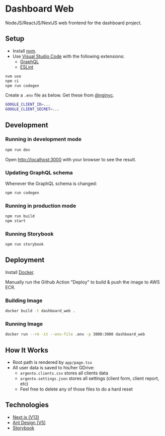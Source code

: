 # Dashboard Web

NodeJS/ReactJS/NextJS web frontend for the dashboard project.

## Setup

- Install [nvm](https://github.com/nvm-sh/nvm).
- Use [Visual Studio Code](https://code.visualstudio.com/) with the following extensions:
  - [GraphQL](https://marketplace.visualstudio.com/items?itemName=GraphQL.vscode-graphql)
  - [ESLint](https://marketplace.visualstudio.com/items?itemName=dbaeumer.vscode-eslint)


```bash
nvm use
npm ci
npm run codegen
```

Create a `.env` file as below. Get these from [@nginyc](https://github.com/nginyc).

```bash
GOOGLE_CLIENT_ID=...
GOOGLE_CLIENT_SECRET=...
```

## Development

### Running in development mode

```bash
npm run dev
```

Open [http://localhost:3000](http://localhost:3000) with your browser to see the result.

### Updating GraphQL schema

Whenever the GraphQL schema is changed:

```bash
npm run codegen
```

### Running in production mode

```bash
npm run build
npm start
```

### Running Storybook

```bash
npm run storybook
```

## Deployment

Install [Docker](https://docs.docker.com/desktop/install/mac-install/).

Manually run the Github Action "Deploy" to build & push the image to AWS ECR.

### Building Image

```bash
docker build -t dashboard_web .
```

### Running Image

```bash
docker run --rm -it --env-file .env -p 3000:3000 dashboard_web
```

## How It Works

- Root path is rendered by `app/page.tsx`
- All user data is saved to his/her GDrive:
  - `argento.clients.csv` stores all clients data
  - `argento.settings.json` stores all settings (client form, client report, etc)
  - Feel free to delete any of those files to do a hard reset

## Technologies

- [Next.js (V13)](https://nextjs.org/docs)
- [Ant Design (V5)](https://ant.design/) 
- [Storybook](https://storybook.js.org/)